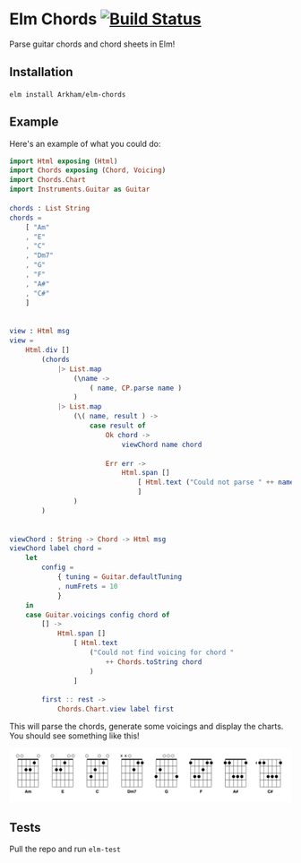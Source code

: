 # Elm Chords [![Build Status](https://travis-ci.com/Arkham/elm-chords.svg?branch=master)](https://travis-ci.com/Arkham/elm-chords)

Parse guitar chords and chord sheets in Elm!

## Installation

`elm install Arkham/elm-chords`

## Example

Here's an example of what you could do:

```elm
import Html exposing (Html)
import Chords exposing (Chord, Voicing)
import Chords.Chart
import Instruments.Guitar as Guitar

chords : List String
chords =
    [ "Am"
    , "E"
    , "C"
    , "Dm7"
    , "G"
    , "F"
    , "A#"
    , "C#"
    ]


view : Html msg
view =
    Html.div []
        (chords
            |> List.map
                (\name ->
                    ( name, CP.parse name )
                )
            |> List.map
                (\( name, result ) ->
                    case result of
                        Ok chord ->
                            viewChord name chord

                        Err err ->
                            Html.span []
                                [ Html.text ("Could not parse " ++ name)
                                ]
                )
        )


viewChord : String -> Chord -> Html msg
viewChord label chord =
    let
        config =
            { tuning = Guitar.defaultTuning
            , numFrets = 10
            }
    in
    case Guitar.voicings config chord of
        [] ->
            Html.span []
                [ Html.text
                    ("Could not find voicing for chord "
                        ++ Chords.toString chord
                    )
                ]

        first :: rest ->
            Chords.Chart.view label first
```

This will parse the chords, generate some voicings and display the charts. You
should see something like this!

![Charts](https://github.com/Arkham/elm-chords/blob/master/images/charts.png?raw=true)

## Tests

Pull the repo and run `elm-test`
